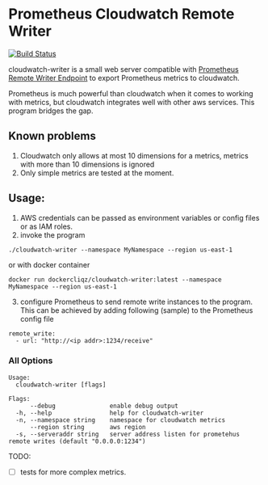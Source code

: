 # Prometheus Cloudwatch Remote Writer

[![Build Status](https://dev.azure.com/cliqz-ci/cloudwatch-writer/_apis/build/status/cliqz-oss.cloudwatch-writer?branchName=master)](https://dev.azure.com/cliqz-ci/cloudwatch-writer/_build/latest?definitionId=8&branchName=master)

cloudwatch-writer is a small web server compatible with [Prometheus Remote Writer Endpoint](https://prometheus.io/docs/prometheus/latest/configuration/configuration/#<remote_write>) to export Prometheus metrics to cloudwatch.

Prometheus is much powerful than cloudwatch when it comes to working with metrics, but cloudwatch integrates well with other aws services. This program bridges the gap.

## Known problems
1. Cloudwatch only allows at most 10 dimensions for a metrics, metrics with more
   than 10 dimensions is ignored
2. Only simple metrics are tested at the moment.

## Usage:
1. AWS credentials can be passed as environment variables or config files or as IAM roles.
2. invoke the program

```
./cloudwatch-writer --namespace MyNamespace --region us-east-1
```

or with docker container

```
docker run dockercliqz/cloudwatch-writer:latest --namespace MyNamespace --region us-east-1
```

3. configure Prometheus to send remote write instances to the program. This can be achieved by adding following (sample) to the Prometheus config file

```
remote_write:
  - url: "http://<ip addr>:1234/receive"
```


### All Options
```
Usage:
  cloudwatch-writer [flags]

Flags:
      --debug               enable debug output
  -h, --help                help for cloudwatch-writer
  -n, --namespace string    namespace for cloudwatch metrics
      --region string       aws region
  -s, --serveraddr string   server address listen for prometehus remote writes (default "0.0.0.0:1234")
```

TODO:
 - [ ] tests for more complex metrics.
